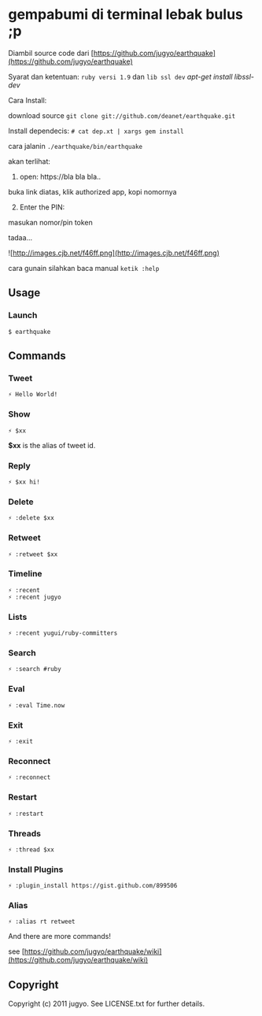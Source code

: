 gempabumi di terminal lebak bulus ;p
=====

Diambil source code dari [https://github.com/jugyo/earthquake](https://github.com/jugyo/earthquake)  

Syarat dan ketentuan: `ruby versi 1.9` dan `lib ssl dev` *apt-get install libssl-dev*

Cara Install:

download source
`git clone git://github.com/deanet/earthquake.git`

Install dependecis:
`# cat dep.xt | xargs gem install`

cara jalanin
`./earthquake/bin/earthquake`

akan terlihat:

1) open: https://bla bla bla..

buka link diatas, klik authorized app, kopi nomornya

2) Enter the PIN: 

masukan nomor/pin token

tadaa...

![http://images.cjb.net/f46ff.png](http://images.cjb.net/f46ff.png)

cara gunain silahkan baca manual `ketik :help`


Usage
----

### Launch

    $ earthquake

Commands
----

### Tweet

    ⚡ Hello World!

### Show

    ⚡ $xx

**$xx** is the alias of tweet id.

### Reply

    ⚡ $xx hi!

### Delete

    ⚡ :delete $xx

### Retweet

    ⚡ :retweet $xx

### Timeline

    ⚡ :recent
    ⚡ :recent jugyo

### Lists

    ⚡ :recent yugui/ruby-committers

### Search

    ⚡ :search #ruby

### Eval

    ⚡ :eval Time.now

### Exit

    ⚡ :exit

### Reconnect

    ⚡ :reconnect

### Restart

    ⚡ :restart

### Threads

    ⚡ :thread $xx

### Install Plugins

    ⚡ :plugin_install https://gist.github.com/899506

### Alias

    ⚡ :alias rt retweet

And there are more commands!

see [https://github.com/jugyo/earthquake/wiki](https://github.com/jugyo/earthquake/wiki)

Copyright
----

Copyright (c) 2011 jugyo. See LICENSE.txt for further details.
